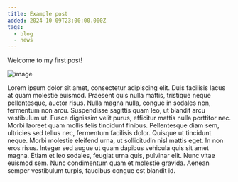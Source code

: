 ```yaml
---
title: Example post
added: 2024-10-09T23:00:00.000Z
tags:
  - blog
  - news
---
```


Welcome to my first post!


![image](https://www.madeleinesmith.uk/blog/lorem-ipsum-alternatives/lorem-ipsum-alternatives.png)

Lorem ipsum dolor sit amet, consectetur adipiscing elit. Duis facilisis lacus at quam molestie euismod. Praesent quis nulla mattis, tristique neque pellentesque, auctor risus. Nulla magna nulla, congue in sodales non, fermentum non arcu. Suspendisse sagittis quam leo, ut blandit arcu vestibulum ut. Fusce dignissim velit purus, efficitur mattis nulla porttitor nec. Morbi laoreet quam mollis felis tincidunt finibus. Pellentesque diam sem, ultricies sed tellus nec, fermentum facilisis dolor. Quisque ut tincidunt neque. Morbi molestie eleifend urna, ut sollicitudin nisl mattis eget. In non eros risus. Integer sed augue ut quam dapibus vehicula quis sit amet magna. Etiam et leo sodales, feugiat urna quis, pulvinar elit. Nunc vitae euismod sem. Nunc condimentum quam et molestie gravida. Aenean semper vestibulum turpis, faucibus congue est blandit id.
